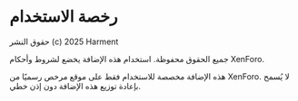 # رخصة الاستخدام

حقوق النشر (c) 2025 Harment

جميع الحقوق محفوظة. استخدام هذه الإضافة يخضع لشروط وأحكام XenForo.

هذه الإضافة مخصصة للاستخدام فقط على موقع مرخص رسميًا من XenForo.
لا يُسمح بإعادة توزيع هذه الإضافة دون إذن خطي.